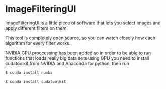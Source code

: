 # ImageFilteringUI

ImageFilteringUI is a little piece of software that lets you select images and apply different filters on them.

This tool is completely open source, so you can watch closely how each algorithm for every filter works.

NVIDIA GPU proccessing has been added so in order to be able to run functions that loads really big data sets using GPU you need to install cudatoolkit from NVIDIA and Anaconda for python, then run

```sh
$ conda install numba
```

```sh
$ conda install cudatoolkit
```